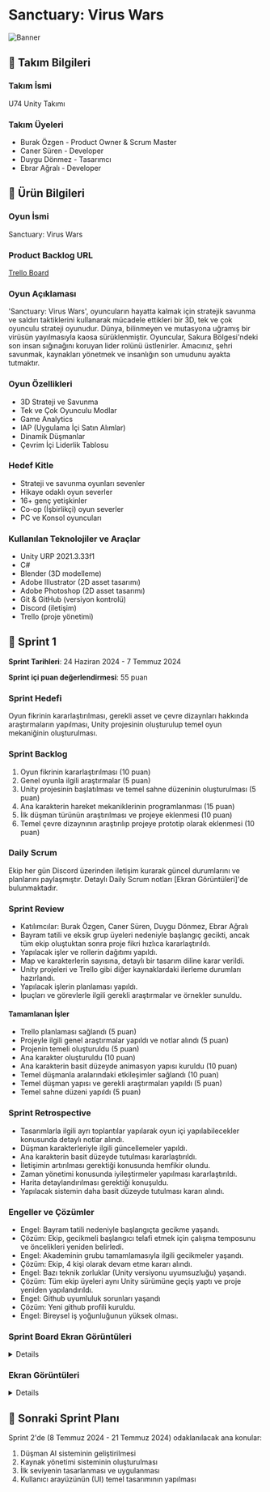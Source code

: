 # Sanctuary: Virus Wars
![Banner](https://github.com/Burakzgen/Sanctuary-Virus-Wars/assets/35861357/1fe64552-a5c5-482b-aa94-f1a32a71d71b)
## 🔸 Takım Bilgileri

### Takım İsmi
U74 Unity Takımı

### Takım Üyeleri
- Burak Özgen - Product Owner & Scrum Master
- Caner Süren - Developer
- Duygu Dönmez - Tasarımcı
- Ebrar Ağralı - Developer

## 🔸 Ürün Bilgileri

### Oyun İsmi
Sanctuary: Virus Wars

### Product Backlog URL
[Trello Board](https://trello.com/invite/b/EwQAXDjH/ATTIda09b67bc04e2c59d6d1fd6afec8a851F9E7BE55/grup-74-bootcamp)

### Oyun Açıklaması
'Sanctuary: Virus Wars', oyuncuların hayatta kalmak için stratejik savunma ve saldırı taktiklerini kullanarak mücadele ettikleri bir 3D, tek ve çok oyunculu strateji oyunudur. Dünya, bilinmeyen ve mutasyona uğramış bir virüsün yayılmasıyla kaosa sürüklenmiştir. Oyuncular, Sakura Bölgesi'ndeki son insan sığınağını koruyan lider rolünü üstlenirler. Amacınız, şehri savunmak, kaynakları yönetmek ve insanlığın son umudunu ayakta tutmaktır.

### Oyun Özellikleri
- 3D Strateji ve Savunma
- Tek ve Çok Oyunculu Modlar
- Game Analytics
- IAP (Uygulama İçi Satın Alımlar)
- Dinamik Düşmanlar
- Çevrim İçi Liderlik Tablosu

### Hedef Kitle
- Strateji ve savunma oyunları sevenler
- Hikaye odaklı oyun severler
- 16+ genç yetişkinler
- Co-op (İşbirlikçi) oyun severler
- PC ve Konsol oyuncuları

### Kullanılan Teknolojiler ve Araçlar
- Unity URP 2021.3.33f1
- C#
- Blender (3D modelleme)
- Adobe Illustrator (2D asset tasarımı)
- Adobe Photoshop (2D asset tasarımı)
- Git & GitHub (versiyon kontrolü)
- Discord (iletişim)
- Trello (proje yönetimi)

## 🔸 Sprint 1

**Sprint Tarihleri**: 24 Haziran 2024 - 7 Temmuz 2024

**Sprint içi puan değerlendirmesi**: 55 puan

### Sprint Hedefi
Oyun fikrinin kararlaştırılması, gerekli asset ve çevre dizaynları hakkında araştırmaların yapılması, Unity projesinin oluşturulup temel oyun mekaniğinin oluşturulması.

### Sprint Backlog
1. Oyun fikrinin kararlaştırılması (10 puan)
2. Genel oyunla ilgili araştırmalar (5 puan)
3. Unity projesinin başlatılması ve temel sahne düzeninin oluşturulması (5 puan)
4. Ana karakterin hareket mekaniklerinin programlanması (15 puan)
5. İlk düşman türünün araştırılması ve projeye eklenmesi (10 puan)
6. Temel çevre dizaynının araştırılıp projeye prototip olarak eklenmesi (10 puan)

### Daily Scrum
Ekip her gün Discord üzerinden iletişim kurarak güncel durumlarını ve planlarını paylaşmıştır. Detaylı Daily Scrum notları [Ekran Görüntüleri]'de bulunmaktadır.

### Sprint Review
- Katılımcılar: Burak Özgen, Caner Süren, Duygu Dönmez, Ebrar Ağralı
- Bayram tatili ve eksik grup üyeleri nedeniyle başlangıç gecikti, ancak tüm ekip oluştuktan sonra proje fikri hızlıca kararlaştırıldı.
- Yapılacak işler ve rollerin dağıtımı yapıldı.
- Map ve karakterlerin sayısına, detaylı bir tasarım diline karar verildi.
- Unity projeleri ve Trello gibi diğer kaynaklardaki ilerleme durumları hazırlandı.
- Yapılacak işlerin planlaması yapıldı.
- İpuçları ve görevlerle ilgili gerekli araştırmalar ve örnekler sunuldu.

#### Tamamlanan İşler
- Trello planlaması sağlandı (5 puan)
- Projeyle ilgili genel araştırmalar yapıldı ve notlar alındı (5 puan)
- Projenin temeli oluşturuldu (5 puan)
- Ana karakter oluşturuldu (10 puan)
- Ana karakterin basit düzeyde animasyon yapısı kuruldu (10 puan)
- Temel düşmanla aralarındaki etkileşimler sağlandı (10 puan)
- Temel düşman yapısı ve gerekli araştırmaları yapıldı (5 puan)
- Temel sahne düzeni yapıldı (5 puan)

### Sprint Retrospective
- Tasarımlarla ilgili ayrı toplantılar yapılarak oyun içi yapılabilecekler konusunda detaylı notlar alındı.
- Düşman karakterleriyle ilgili güncellemeler yapıldı.
- Ana karakterin basit düzeyde tutulması kararlaştırıldı.
- İletişimin artırılması gerektiği konusunda hemfikir olundu.
- Zaman yönetimi konusunda iyileştirmeler yapılması kararlaştırıldı.
- Harita detaylandırılması gerektiği konuşuldu.
- Yapılacak sistemin daha basit düzeyde tutulması kararı alındı.

### Engeller ve Çözümler
- Engel: Bayram tatili nedeniyle başlangıçta gecikme yaşandı.
- Çözüm: Ekip, gecikmeli başlangıcı telafi etmek için çalışma temposunu ve öncelikleri yeniden belirledi.
- Engel: Akademinin grubu tamamlamasıyla ilgili gecikmeler yaşandı.
- Çözüm: Ekip, 4 kişi olarak devam etme kararı alındı.
- Engel: Bazı teknik zorluklar (Unity versiyonu uyumsuzluğu) yaşandı.
- Çözüm: Tüm ekip üyeleri aynı Unity sürümüne geçiş yaptı ve proje yeniden yapılandırıldı.
- Engel: Github uyumluluk sorunları yaşandı
- Çözüm: Yeni github profili kuruldu.
- Engel: Bireysel iş yoğunluğunun yüksek olması.

### Sprint Board Ekran Görüntüleri
<details>
  
![1](https://github.com/Burakzgen/Sanctuary-Virus-Wars/assets/35861357/7a1a6d6b-daba-4a4b-a58d-d934ff8f3d4f)

</details>

### Ekran Görüntüleri
<details>

![sanctuary_virus_wars_uml_class_diagram drawio](https://github.com/Burakzgen/Sanctuary-Virus-Wars/assets/35861357/4b9de94c-a1a1-4f11-a12b-2d65e623d2d6)

![sanctuary_virus_wars_roadmap_diagram drawio](https://github.com/Burakzgen/Sanctuary-Virus-Wars/assets/35861357/dcb72f8e-7aae-479b-8591-4ec9e91b672e)  

![2](https://github.com/Burakzgen/Sanctuary-Virus-Wars/assets/35861357/27fb009d-e032-40a7-ad3f-47b418605d74)

![3](https://github.com/Burakzgen/Sanctuary-Virus-Wars/assets/35861357/39730194-076e-4318-97ce-ba130585543d)

![4](https://github.com/Burakzgen/Sanctuary-Virus-Wars/assets/35861357/eb38c104-35b2-4518-8f38-13e63b0e6f51)

![EnemyControls](https://github.com/Burakzgen/Sanctuary-Virus-Wars/assets/35861357/fd09c2b7-cbd1-4be2-9d9a-d26c36596d1e)
</details>


## 🔸 Sonraki Sprint Planı
Sprint 2'de (8 Temmuz 2024 - 21 Temmuz 2024) odaklanılacak ana konular:
1. Düşman AI sisteminin geliştirilmesi
2. Kaynak yönetimi sisteminin oluşturulması
3. İlk seviyenin tasarlanması ve uygulanması
4. Kullanıcı arayüzünün (UI) temel tasarımının yapılması
